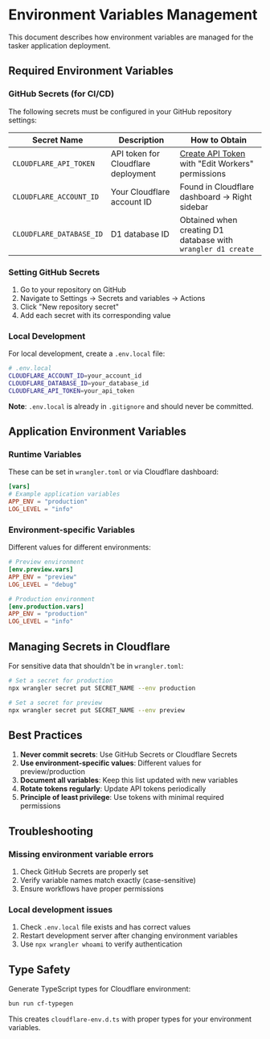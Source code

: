 # Environment Variables Management

This document describes how environment variables are managed for the tasker application deployment.

## Required Environment Variables

### GitHub Secrets (for CI/CD)

The following secrets must be configured in your GitHub repository settings:

| Secret Name              | Description                         | How to Obtain                                                                                      |
| ------------------------ | ----------------------------------- | -------------------------------------------------------------------------------------------------- |
| `CLOUDFLARE_API_TOKEN`   | API token for Cloudflare deployment | [Create API Token](https://dash.cloudflare.com/profile/api-tokens) with "Edit Workers" permissions |
| `CLOUDFLARE_ACCOUNT_ID`  | Your Cloudflare account ID          | Found in Cloudflare dashboard → Right sidebar                                                      |
| `CLOUDFLARE_DATABASE_ID` | D1 database ID                      | Obtained when creating D1 database with `wrangler d1 create`                                       |

### Setting GitHub Secrets

1. Go to your repository on GitHub
2. Navigate to Settings → Secrets and variables → Actions
3. Click "New repository secret"
4. Add each secret with its corresponding value

### Local Development

For local development, create a `.env.local` file:

```bash
# .env.local
CLOUDFLARE_ACCOUNT_ID=your_account_id
CLOUDFLARE_DATABASE_ID=your_database_id
CLOUDFLARE_API_TOKEN=your_api_token
```

**Note**: `.env.local` is already in `.gitignore` and should never be committed.

## Application Environment Variables

### Runtime Variables

These can be set in `wrangler.toml` or via Cloudflare dashboard:

```toml
[vars]
# Example application variables
APP_ENV = "production"
LOG_LEVEL = "info"
```

### Environment-specific Variables

Different values for different environments:

```toml
# Preview environment
[env.preview.vars]
APP_ENV = "preview"
LOG_LEVEL = "debug"

# Production environment
[env.production.vars]
APP_ENV = "production"
LOG_LEVEL = "info"
```

## Managing Secrets in Cloudflare

For sensitive data that shouldn't be in `wrangler.toml`:

```bash
# Set a secret for production
npx wrangler secret put SECRET_NAME --env production

# Set a secret for preview
npx wrangler secret put SECRET_NAME --env preview
```

## Best Practices

1. **Never commit secrets**: Use GitHub Secrets or Cloudflare Secrets
2. **Use environment-specific values**: Different values for preview/production
3. **Document all variables**: Keep this list updated with new variables
4. **Rotate tokens regularly**: Update API tokens periodically
5. **Principle of least privilege**: Use tokens with minimal required permissions

## Troubleshooting

### Missing environment variable errors

1. Check GitHub Secrets are properly set
2. Verify variable names match exactly (case-sensitive)
3. Ensure workflows have proper permissions

### Local development issues

1. Check `.env.local` file exists and has correct values
2. Restart development server after changing environment variables
3. Use `npx wrangler whoami` to verify authentication

## Type Safety

Generate TypeScript types for Cloudflare environment:

```bash
bun run cf-typegen
```

This creates `cloudflare-env.d.ts` with proper types for your environment variables.
